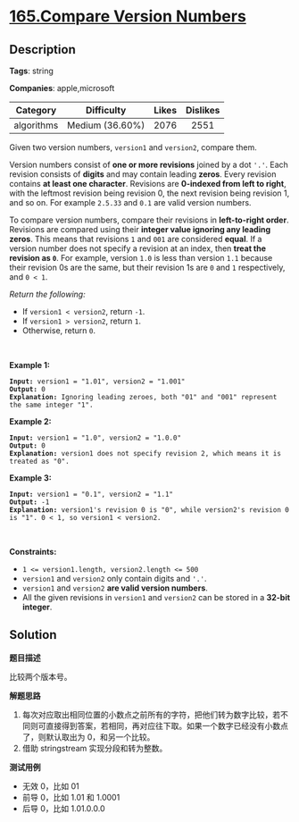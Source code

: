 # [165.Compare Version Numbers](https://leetcode.com/problems/compare-version-numbers/description/)

## Description

**Tags**: string

**Companies**: apple,microsoft

|  Category  |   Difficulty    | Likes | Dislikes |
| :--------: | :-------------: | :---: | :------: |
| algorithms | Medium (36.60%) | 2076  |   2551   |

<p>Given two version numbers,&nbsp;<code>version1</code> and <code>version2</code>, compare them.</p>
<ul>
</ul>
<p>Version numbers consist of <strong>one or more revisions</strong> joined by a dot&nbsp;<code>&#39;.&#39;</code>. Each revision&nbsp;consists of <strong>digits</strong>&nbsp;and may contain leading <strong>zeros</strong>. Every revision contains <strong>at least one character</strong>. Revisions are <strong>0-indexed from left to right</strong>, with the leftmost revision being revision 0, the next revision being revision 1, and so on. For example&nbsp;<code>2.5.33</code>&nbsp;and&nbsp;<code>0.1</code>&nbsp;are valid version numbers.</p>
<p>To compare version numbers, compare their revisions in <strong>left-to-right order</strong>. Revisions are compared using their&nbsp;<strong>integer value ignoring any leading zeros</strong>. This means that revisions&nbsp;<code>1</code>&nbsp;and&nbsp;<code>001</code>&nbsp;are considered&nbsp;<strong>equal</strong>. If a version number does not specify a revision at an index, then&nbsp;<strong>treat the revision as&nbsp;<code>0</code></strong>. For example, version&nbsp;<code>1.0</code> is less than version&nbsp;<code>1.1</code>&nbsp;because their revision 0s are the same, but their revision 1s are&nbsp;<code>0</code>&nbsp;and&nbsp;<code>1</code>&nbsp;respectively, and&nbsp;<code>0 &lt; 1</code>.</p>
<p><em>Return the following:</em></p>
<ul>
  <li>If <code>version1 &lt; version2</code>, return <code>-1</code>.</li>
  <li>If <code>version1 &gt; version2</code>, return <code>1</code>.</li>
  <li>Otherwise, return <code>0</code>.</li>
</ul>
<p>&nbsp;</p>
<p><strong class="example">Example 1:</strong></p>
<pre><code><strong>Input:</strong> version1 = &quot;1.01&quot;, version2 = &quot;1.001&quot;
<strong>Output:</strong> 0
<strong>Explanation:</strong> Ignoring leading zeroes, both &quot;01&quot; and &quot;001&quot; represent the same integer &quot;1&quot;.</code></pre>
<p><strong class="example">Example 2:</strong></p>
<pre><code><strong>Input:</strong> version1 = &quot;1.0&quot;, version2 = &quot;1.0.0&quot;
<strong>Output:</strong> 0
<strong>Explanation:</strong> version1 does not specify revision 2, which means it is treated as &quot;0&quot;.</code></pre>
<p><strong class="example">Example 3:</strong></p>
<pre><code><strong>Input:</strong> version1 = &quot;0.1&quot;, version2 = &quot;1.1&quot;
<strong>Output:</strong> -1
<strong>Explanation:</strong> version1&#39;s revision 0 is &quot;0&quot;, while version2&#39;s revision 0 is &quot;1&quot;. 0 &lt; 1, so version1 &lt; version2.</code></pre>
<p>&nbsp;</p>
<p><strong>Constraints:</strong></p>
<ul>
  <li><code>1 &lt;= version1.length, version2.length &lt;= 500</code></li>
  <li><code>version1</code> and <code>version2</code>&nbsp;only contain digits and <code>&#39;.&#39;</code>.</li>
  <li><code>version1</code> and <code>version2</code>&nbsp;<strong>are valid version numbers</strong>.</li>
  <li>All the given revisions in&nbsp;<code>version1</code> and <code>version2</code>&nbsp;can be stored in&nbsp;a&nbsp;<strong>32-bit integer</strong>.</li>
</ul>

## Solution

**题目描述**

比较两个版本号。

**解题思路**

1. 每次对应取出相同位置的小数点之前所有的字符，把他们转为数字比较，若不同则可直接得到答案，若相同，再对应往下取。如果一个数字已经没有小数点了，则默认取出为 0，和另一个比较。
2. 借助 stringstream 实现分段和转为整数。

**测试用例**

- 无效 0，比如 01
- 前导 0，比如 1.01 和 1.0001
- 后导 0，比如 1.01.0.0.0

